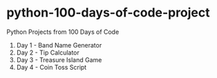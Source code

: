 # python-100-days-of-code-project
Python Projects from 100 Days of Code

1. Day 1 - Band Name Generator
2. Day 2 - Tip Calculator
3. Day 3 - Treasure Island Game
4. Day 4 - Coin Toss Script
